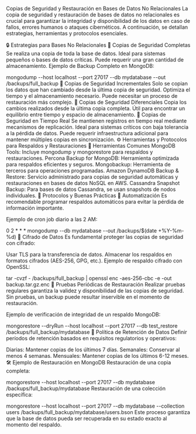 Copias de Seguridad y Restauración en Bases de Datos No Relacionales
La copia de seguridad y restauración de bases de datos no relacionales es crucial para garantizar la integridad y disponibilidad de los datos en caso de fallos, errores humanos o ataques cibernéticos. A continuación, se detallan estrategias, herramientas y protocolos esenciales.

🔒 Estrategias para Bases No Relacionales
📌 Copias de Seguridad Completas
Se realiza una copia de toda la base de datos.
Ideal para sistemas pequeños o bases de datos críticas.
Puede requerir una gran cantidad de almacenamiento.
Ejemplo de Backup Completo en MongoDB:

mongodump --host localhost --port 27017 --db mydatabase --out /backups/full_backup
📌 Copias de Seguridad Incrementales
Solo se copian los datos que han cambiado desde la última copia de seguridad.
Optimiza el tiempo y el almacenamiento necesario.
Puede necesitar un proceso de restauración más complejo.
📌 Copias de Seguridad Diferenciales
Copia los cambios realizados desde la última copia completa.
Útil para encontrar un equilibrio entre tiempo y espacio de almacenamiento.
📌 Copias de Seguridad en Tiempo Real
Se mantienen registros en tiempo real mediante mecanismos de replicación.
Ideal para sistemas críticos con baja tolerancia a la pérdida de datos.
Puede requerir infraestructura adicional para mantener múltiples copias en sincronización.
⚙️ Herramientas y Protocolos para Respaldos y Restauraciones
🔧 Herramientas Comunes
MongoDB Tools: Incluye mongodump y mongorestore para respaldos y restauraciones.
Percona Backup for MongoDB: Herramienta optimizada para respaldos eficientes y seguros.
Mongobackup: Herramienta de terceros para operaciones programadas.
Amazon DynamoDB Backup & Restore: Servicio administrado para copias de seguridad automáticas y restauraciones en bases de datos NoSQL en AWS.
Cassandra Snapshot Backup: Para bases de datos Cassandra, se usan snapshots de nodos individuales.
🔄 Protocolos y Buenas Prácticas
🤖 Automatización
Es recomendable programar respaldos automáticos para evitar la pérdida de información importante.

Ejemplo de cron job diario a las 2 AM:

0 2 * * * mongodump --db mydatabase --out /backups/$(date +\%Y-\%m-\%d)
🔐 Cifrado de Datos
Es fundamental proteger las copias de seguridad con cifrado:

Usar TLS para la transferencia de datos.
Almacenar los respaldos en formatos cifrados (AES-256, GPG, etc.).
Ejemplo de respaldo cifrado con OpenSSL:

tar -cvzf - /backups/full_backup | openssl enc -aes-256-cbc -e -out backup.tar.gz.enc
🧪 Pruebas Periódicas de Restauración
Realizar pruebas regulares garantiza la validez y disponibilidad de las copias de seguridad. Sin pruebas, un backup puede resultar inservible en el momento de restauración.

Ejemplo de verificación de integridad de un respaldo MongoDB:

mongorestore --dryRun --host localhost --port 27017 --db test_restore /backups/full_backup/mydatabase
📜 Política de Retención de Datos
Definir períodos de retención basados en requisitos regulatorios y operativos:

Diarias: Mantener copias de los últimos 7 días.
Semanales: Conservar al menos 4 semanas.
Mensuales: Mantener copias de los últimos 6-12 meses.
🛠️ Ejemplo de Restauración en MongoDB
Restauración de una copia completa:

mongorestore --host localhost --port 27017 --db mydatabase /backups/full_backup/mydatabase
Restauración de una colección específica:

mongorestore --host localhost --port 27017 --db mydatabase --collection users /backups/full_backup/mydatabase/users.bson
Este proceso garantiza que la base de datos pueda ser recuperada en su estado exacto al momento del respaldo.
